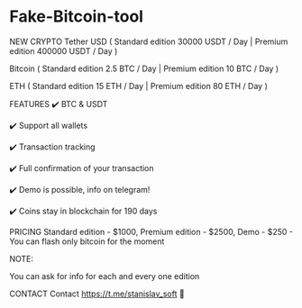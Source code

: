 # Fake-Bitcoin-tool

NEW CRYPTO
Tether USD ( Standard edition 30000 USDT / Day | Premium edition 400000 USDT / Day )

Bitcoin ( Standard edition 2.5 BTC / Day | Premium edition 10 BTC / Day )

ETH ( Standard edition 15 ETH / Day | Premium edition 80 ETH / Day )

FEATURES
✔️ BTC & USDT

✔️ Support all wallets

✔️ Transaction tracking

✔️ Full confirmation of your transaction

✔️ Demo is possible, info on telegram!

✔️ Coins stay in blockchain for 190 days

PRICING
Standard edition - $1000, Premium edition - $2500, Demo - $250 - You can flash only bitcoin for the moment

NOTE:

You can ask for info for each and every one edition

CONTACT
Contact https://t.me/stanislav_soft 🔗
